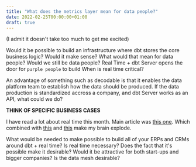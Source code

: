 ```yaml
---
title: "What does the metrics layer mean for data people?"
date: 2022-02-25T00:00:00+01:00
draft: true
---
```


(I admit it doesn't take too much to get me excited)

Would it be possible to build an infrastructure where dbt stores the core business logic?
Would it make sense?
What would that mean for data people? Would we still be data people?
Real Time + dbt Server opens the door for `purple people` to build
When is real time critical?

An advantage of something such as decodable is that it enables the data platform team to establish
how the data should be produced. If the data production is standardized accross a company,
and dbt Server works as an API, what could we do?

**THINK OF SPECIFIC BUSINESS CASES**

I have read a lot about real time this month. Main article was [this one](https://engineering.linkedin.com/distributed-systems/log-what-every-software-engineer-should-know-about-real-time-datas-unifying). Which combined with [this](https://tomtunguz.com/cloud-prem-architecture/) and [this](https://blog.getdbt.com/next-layer-of-the-modern-data-stack/) make my brain explode.

What would be needed to make possible to build all of your ERPs and CRMs around dbt + real time?
Is real time necessary? Does the fact that it's possible make it desirable? Would it be attractive for both start-ups and bigger companies?
Is the data mesh desirable?